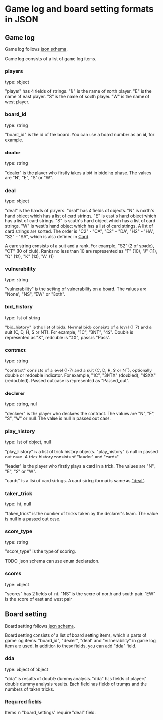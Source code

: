 # Game log and board setting formats in JSON

## Game log

Game log follows [json schema](log_format.schema.json).

Game log consists of a list of game log items.

### players

type: object

"player" has 4 fields of strings.
"N" is the name of north player.
"E" is the name of east player.
"S" is the name of south player.
"W" is the name of west player.

### board_id

type: string

"board_id" is the id of the board.
You can use a board number as an id, for example.

### dealer

type: string

"dealer" is the player who firstly takes a bid in bidding phase.
The values are "N", "E", "S" or "W".

### deal

type: object

"deal" is the hands of players. "deal" has 4 fields of objects.
"N" is north's hand object which has a list of card strings.
"E" is east's hand object which has a list of card strings.
"S" is south's hand object which has a list of card strings.
"W" is west's hand object which has a list of card strings.
A list of card strings are sorted.
The order is "C2" - "CA", "D2" - "DA", "H2" - "HA", "S2" - "SA", which is also
defined in [Card](../../card.py).

A card string consists of a suit and a rank.
For example, "S2" (2 of spade), "CT" (10 of club).
Ranks no less than 10 are represented as "T" (10), "J" (11), "Q" (12), "K" (13),
"A" (1).

### vulnerability

type: string

"vulnerability" is the setting of vulnerability on a board.
The values are "None", "NS", "EW" or "Both".

### bid_history

type: list of string

"bid_history" is the list of bids.
Normal bids consists of a level (1-7) and a suit (C, D, H, S or NT).
For example, "1C", "3NT", "4S".
Double is represented as "X", redouble is "XX", pass is "Pass".

### contract

type: string

"contract" consists of a level (1-7) and a suit (C, D, H, S or NT),
optionally double or redouble indicator.
For example, "1C", "3NTX" (doubled), "4SXX" (redoubled).
Passed out case is represented as "Passed_out".

### declarer

type: string, null

"declarer" is the player who declares the contract.
The values are "N", "E", "S", "W" or null.
The value is null in passed out case.

### play_history

type: list of object, null

"play_history" is a list of trick history objects.
"play_history" is null in passed out case.
A trick history consists of "leader" and "cards"

"leader" is the player who firstly plays a card in a trick.
The values are "N", "E", "S" or "W".

"cards" is a list of card strings.
A card string format is same as ["deal"](#deal).

### taken_trick

type: int, null

"taken_trick" is the number of tricks taken by the declarer's team.
The value is null in a passed out case.

### score_type

type: string

"score_type" is the type of scoring.

TODO: json schema can use enum declaration.

### scores

type: object

"scores" has 2 fields of int.
"NS" is the score of north and south pair.
"EW" is the score of east and west pair.

## Board setting

Board setting follows [json schema](board_setting_format.schema.json).

Board setting consists of a list of board setting items, which is parts of game
log items. "board_id", "dealer", "deal" and "vulnerability" in game log item are
used.
In addition to these fields, you can add "dda" field.

### dda

type: object of object

"dda" is results of double dummy analysis.
"dda" has fields of players' double dummy analysis results.
Each field has fields of trumps and the numbers of taken tricks.

### Required fields

Items in "board_settings" require "deal" field.